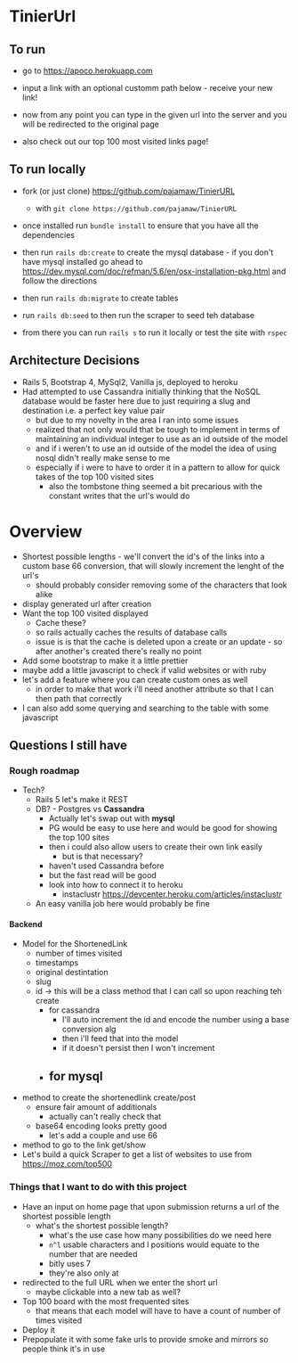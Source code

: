 # TinierUrl
## To run
  - go to https://apoco.herokuapp.com
  - input a link with an optional customm path below - receive your new link!
  - now from any point you can type in the given url into the server and you will be redirected to the original page

  - also check out our top 100 most visited links page!

## To run locally
  - fork (or just clone) https://github.com/pajamaw/TinierURL
    - with `git clone https://github.com/pajamaw/TinierURL`
  - once installed run `bundle install` to ensure that you have all the dependencies
  - then run `rails db:create` to create the mysql database - if you don't have mysql installed go ahead to https://dev.mysql.com/doc/refman/5.6/en/osx-installation-pkg.html and follow the directions

  - then run `rails db:migrate` to create tables
  - run `rails db:seed` to then run the scraper to seed teh database
  - from there you can run `rails s` to run it locally or test the site with `rspec`

## Architecture Decisions
  - Rails 5, Bootstrap 4, MySql2, Vanilla js, deployed to heroku
  - Had attempted to use Cassandra initially thinking that the NoSQL database would be faster here due to just requiring a slug and destination i.e. a perfect key value pair
    - but due to my novelty in the area I ran into some issues
     - realized that not only would that be tough to implement in terms of maintaining an individual integer to use as an id outside of the model
     - and if i weren't to use an id outside of the model the idea of using nosql didn't really make sense to me
     - especially if i were to have to order it in a pattern to allow for quick takes of the top 100 visited sites
        - also the tombstone thing seemed a bit precarious with the constant writes that the url's would do 

# Overview
  - Shortest possible lengths - we'll convert the id's of the links into a custom base 66 conversion, that will slowly increment the lenght of the url's
    - should probably consider removing some of the characters that look alike
  - display generated url after creation
  - Want the top 100 visited displayed
    - Cache these?
    - so rails actually caches the results of database calls
    - issue is is that the cache is deleted upon a create or an update - so after another's created there's really no point
  - Add some bootstrap to make it a little prettier
  - maybe add a little javascript to check if valid websites or with ruby
  - let's add a feature where you can create custom ones as well
    - in order to make that work i'll need another attribute so that I can then path that correctly
  - I can also add some querying and searching to the table with some javascript

## Questions I still have


### Rough roadmap
  - Tech?
    - Rails 5 let's make it REST
    - DB? - Postgres vs **Cassandra**
      - Actually let's swap out with **mysql**
      - PG would be easy to use here and would be good for showing the top 100 sites
      - then i could also allow users to create their own link easily
        - but is that necessary?
      - haven't used Cassandra before  
      - but the fast read will be good
      - look into how to connect it to heroku
        - instaclustr https://devcenter.heroku.com/articles/instaclustr
    - An easy vanilla job here would probably be fine

#### Backend
  - Model for the ShortenedLink
    - number of times visited
    - timestamps
    - original destintation
    - slug
    - id -> this will be a class method that I can call so upon reaching teh create
      - for cassandra
        - I'll auto increment the id and encode the number using a base conversion alg
        - then i'll feed that into the model
        - if it doesn't persist then I won't increment
      - for mysql
        -
  - method to create the shortenedlink create/post
    - ensure fair amount of additionals
      - actually can't really check that
    - base64 encoding looks pretty good
      - let's add a couple and use 66
  - method to go to the link get/show
  - Let's build a quick Scraper to get a list of websites to use from https://moz.com/top500


### Things that I want to do with this project
  - Have an input on home page that upon submission returns a url of the shortest possible length
    * what's the shortest possible length?
      * what's the use case how many possibilities do we need here
      *  `n^l` usable characters and l positions would equate to the number that are needed
      * bitly uses 7
      * they're also only at
  - redirected to the full URL when we enter the short url
    * maybe clickable into a new tab as well?
  - Top 100 board with the most frequented sites
    * that means that each model will have to have a count of number of times visited
  - Deploy it
  - Prepopulate it with some fake urls to provide smoke and mirrors so people think it's in use
